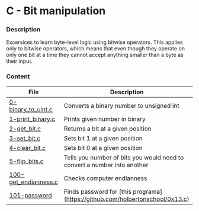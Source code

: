 # C - Bit manipulation

### Description
Excersices to learn byte-level logic using bitwise operators. This applies only to bitwise operators, which means that even though they operate on only one bit at a time they cannot accept anything smaller than a byte as their input.

### Content
| File | Description |
| --- | --- |
| [0-binary_to_uint.c](./0-binary_to_uint.c) | Converts a binary number to unsigned int |
| [1-print_binary.c](./1-print_binary.c) | Prints given number in binary |
| [2-get_bit.c](./2-get_bit.c) | Returns a bit at a given position |
| [3-set_bit.c](./3-set_bit.c) | Sets bit 1 at a given position |
| [4-clear_bit.c](./4-clear_bit.c) | Sets bit 0 at a given position |
| [5-flip_bits.c](./5-flip_bits.c) | Tells you number of bits you would need to convert a number into another |
| [100-get_endianness.c](./100-get_endianness.c) | Checks computer endianness |
| [101-password](./101-password) | Finds password for [this programa] (https://github.com/holbertonschool/0x13.c) |